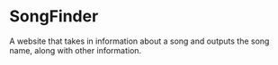 # SongFinder
A website that takes in information about a song and outputs the song name, along with other information.
